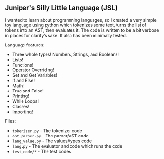 ## Juniper's Silly Little Language (JSL)

I wanted to learn about programming languages, so I created a very simple toy language using python which tokenizes some text, turns the list of tokens into an AST, then evaluates it. The code is written to be a bit verbose in places for clarity’s sake. It also has been minimally tested.

Language features:
* Three whole types! Numbers, Strings, and Booleans!
* Lists!
* Functions!
* Operator Overriding!
* Set and Get Variables!
* If and Else!
* Math!
* True and False!
* Printing!
* While Loops!
* Classes!
* Importing!

Files:
* `tokenizer.py` - The tokenizer code
* `ast_parser.py` - The parser/AST code
* `lang_value.py` - The values/types code
* `lang.py` - The evaluator and code which runs the code
* `test_code/*` - The test codes